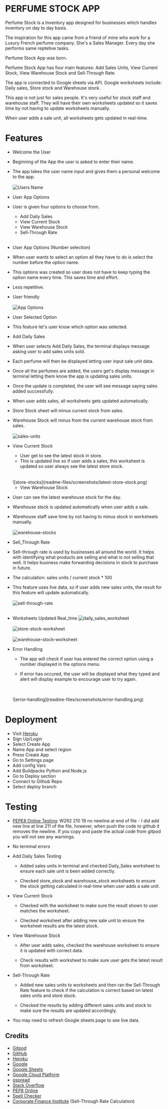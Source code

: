 # PERFUME STOCK APP

Perfume Stock is a Inventory app designed for businesses which handles inventory on day to day basis. 

The inspiration for this app came from a friend of mine who work for a Luxury French perfume company. She's a Sales Manager. Every day she performs same reptetive tasks. 

Perfume Stock App was born. 

Perfume Stock App has four main features: Add Sales Units, View Current Stock, View Warehouse Stock and Sell-Through Rate.

The app is connected to Google sheets via API. Google worksheets include: Daily sales, Store stock and Warehouse stock.

This app is not just for sales people. It's very useful for stock staff and warehouse staff. They will have their own worksheets updated so it saves time by not having to update worksheets manually.

When user adds a sale unit, all worksheets gets updated in real-time.

# Features

* Welcome the User

* Beginning of the App the user is asked to enter their name.
* The app takes the user name input and gives them a personal welcome to the app.
    <br/>
    <br/>
    ![Users Name](readme-files/screenshots/welcome-user.png)

* User App Options

* User is given four options to choose from.
        
    * Add Daily Sales
    * View Current Stock
    * View Warehouse Stock
    * Sell-Through Rate
        <br/>
        <br/>
* User App Options (Number selection)

* When user wants to select an option all they have to do is select the number before the option name.
* This options was created so user does not have to keep typing the option name every time. This saves time and effort.
* Less repetitive.
* User friendly
    <br/>
    <br/>
    ![App Options](readme-files/screenshots/app-options.png)

* User Selected Option

* This feature let's user know which option was selected.

* Add Daily Sales

* When user selects Add Daily Sales, the terminal displays message asking user to add sales units sold.

* Each perfume will then be displayed letting user input sale unit data.

* Once all the perfumes are added, the users get's display message in terminal letting them know the app is updating sales units.

* Once the update is completed, the user will see message saying sales added successfully.

* When user adds sales, all worksheets gets updated automatically.

* Store Stock sheet will minus current stock from sales.

* Warehouse Stock will minus from the current warehouse stock from sales.
    <br/>
    <br/>
    ![sales-units](readme-files/screenshots/add-sales-units.png)

* View Current Stock

    * User get to see the latest stock in store.
    * This is updated live so if user adds a sales, this worksheet is updated so user always see the latest store stock.
    <br/>
    <br/>
    ![store-stocks](readme-files/screenshots/latest-store-stock.png)
    
    * View Warehouse Stock

* User can see the latest warehouse stock for the day.
* Warehouse stock is updated automatically when user adds a sale. 
* Warehouse staff save time by not having to minus stock in worksheets manually.
    <br/>
    <br/>
    ![warehouse-stocks](readme-files/screenshots/latest-warehouse-stock.png)
* Sell_Through Rate

* Sell-through rate is used by businesses all around the world. It helps with identifying what products are selling and what is not selling that well. It helps business make forwarding decisions in stock to purchase in future. 

* The calculation: sales units / current stock * 100

* This feature uses live data, so if user adds new sales units, the result for this feature will update automatically.
    <br/>
    <br/>
    ![sell-through-rate](readme-files/screenshots/sell-through-rate.png)
    <br/>
    <br/>

* Worksheets Updated Real_time
    ![daily_sales_worksheet](readme-files/screenshots/daily-sales-worksheet.png)
    <br/>
    <br/>
    ![store-stock-worksheet](readme-files/screenshots/store-stock-worksheet.png)
    <br/>
    <br/>
    ![warehouse-stock-worksheet](readme-files/screenshots/warehouse-stock-worksheet.png)

* Error Handling

    * The app will check if user has entered the correct option using a number displayed in the options menu.

    * If error has occured, the user will be displayed what they typed and alert will display example to encourage user to try again.
    <br/>
    <br/>
    ![error-handling](readme-files/screenshots/error-handling.png)


# Deployment

* Visit [Heroku](https://www.heroku.com/)
* Sign Up/Login
* Select Create App
* Name App and select region
* Press Create App
* Go to Settings page
* Add config Vars
* Add Buildpacks Python and Node.js
* Go to Deploy section
* Connect to Github Repo
* Select deploy branch

# Testing

* [PEPE8 Online Testing](http://pep8online.com/):
   W292	210	19	no newline at end of file - I did add new line at line 211 of the file, however, when push the code to github it removes the newline.
   If you copy and paste the actual code from gitpod you will not see any warnings.

* No terminal errors

* Add Daily Sales Testing

    * Added sales units in terminal and checked Daily_Sales worksheet to ensure each sale unit is been added correctly.

    * Checked store_stock and warehouse_stock worksheets to ensure the stock getting calculated in real-time when user adds a sale unit.

* View Current Stock

    * Checked with the worksheet to make sure the result shown to user matches the worksheet.

    * Checked worksheet after adding new sale unit to ensure the worksheet results are the latest stock.

* View Warehouse Stock

    * After user adds sales, checked the warehouse worksheet to ensure it is updated with correct data.

    * Check results with worksheet to make sure user gets the latest result from worksheet.

* Sell-Through Rate

    * Added new sales units to worksheets and then ran the Sell-Through Rate feature to check if the calculation is correct based on latest sales units and store stock.

    * Checked the results by adding different sales units and stock to make sure the results are updated accordingly.

* You may need to refresh Google sheets page to see live data.

## Credits

* [Gitpod](https://www.gitpod.io/)
* [GitHub](https://github.com/)
* [Heroku](https://www.heroku.com/)
* [Google](https://www.google.com/)
* [Google Sheets](https://www.google.co.uk/sheets/about/)
* [Google Cloud Platform](https://cloud.google.com/)
* [gspread](https://docs.gspread.org/en/latest/)
* [Stack Overflow](https://stackoverflow.com/)
* [PEP8 Online](http://pep8online.com/)
* [Spell Checker](https://www.internetmarketingninjas.com/online-spell-checker.php)
* [Corporate Finance Institute](https://corporatefinanceinstitute.com/resources/knowledge/ecommerce-saas/sell-through-rate/) (Sell-Through Rate Calculation)
